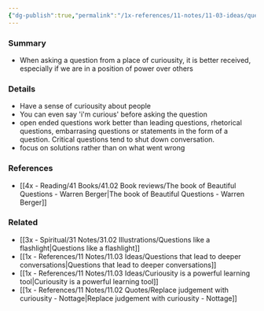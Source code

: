 ```yaml
---
{"dg-publish":true,"permalink":"/1x-references/11-notes/11-03-ideas/questions-rooted-in-curiousity-are-not-confrontational/","title":"Questions rooted in curiousity are not confrontational","created":"2024-02-14T20:18:24.957+03:00","updated":"2024-02-14T20:18:24.957+03:00"}
---
```



### Summary
- When asking a question from a place of curiousity, it is better received, especially if we are in a position of power over others

### Details
- Have a sense of curiousity about people
- You can even say 'i'm curious' before asking the question
- open ended questions work better than leading questions, rhetorical questions, embarrasing questions or statements in the form of a question. Critical questions tend to shut down conversation.
- focus on solutions rather than on what went wrong

### References
- [[4x - Reading/41 Books/41.02 Book reviews/The book of Beautiful Questions - Warren Berger\|The book of Beautiful Questions - Warren Berger]]

### Related
- [[3x - Spiritual/31 Notes/31.02 Illustrations/Questions like a flashlight\|Questions like a flashlight]]
- [[1x - References/11 Notes/11.03 Ideas/Questions that lead to deeper conversations\|Questions that lead to deeper conversations]]
- [[1x - References/11 Notes/11.03 Ideas/Curiousity is a powerful learning tool\|Curiousity is a powerful learning tool]]
- [[1x - References/11 Notes/11.02 Quotes/Replace judgement with curiousity - Nottage\|Replace judgement with curiousity - Nottage]]


